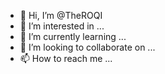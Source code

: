- 👋 Hi, I’m @TheROQI
- 👀 I’m interested in ...
- 🌱 I’m currently learning ...
- 💞️ I’m looking to collaborate on ...
- 📫 How to reach me ...

<!---
TheROQI/TheROQI is a ✨ special ✨ repository because its `README.md` (this file) appears on your GitHub profile.
You can click the Preview link to take a look at your changes.
--->
